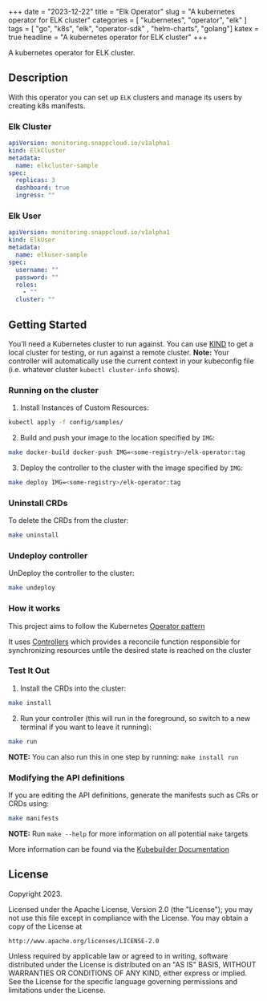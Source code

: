 +++
date = "2023-12-22"
title = "Elk Operator"
slug = "A kubernetes operator for ELK cluster"
categories = [ "kubernetes", "operator", "elk" ]
tags = [ "go", "k8s", "elk", "operator-sdk" , "helm-charts", "golang"]
katex = true
headline = "A kubernetes operator for ELK cluster"
+++

A kubernetes operator for ELK cluster.

## Description

With this operator you can set up ```ELK``` clusters and manage its users by creating
k8s manifests.

### Elk Cluster

```yaml
apiVersion: monitoring.snappcloud.io/v1alpha1
kind: ElkCluster
metadata:
  name: elkcluster-sample
spec:
  replicas: 3
  dashboard: true
  ingress: ""
```

### Elk User

```yaml
apiVersion: monitoring.snappcloud.io/v1alpha1
kind: ElkUser
metadata:
  name: elkuser-sample
spec:
  username: ""
  password: ""
  roles:
    - ""
  cluster: ""
```

## Getting Started

You’ll need a Kubernetes cluster to run against. You can use [KIND](https://sigs.k8s.io/kind) to get a local cluster for testing, or run against a remote cluster.
**Note:** Your controller will automatically use the current context in your kubeconfig file (i.e. whatever cluster `kubectl cluster-info` shows).

### Running on the cluster

1. Install Instances of Custom Resources:

```sh
kubectl apply -f config/samples/
```

2. Build and push your image to the location specified by `IMG`:
	
```sh
make docker-build docker-push IMG=<some-registry>/elk-operator:tag
```
	
3. Deploy the controller to the cluster with the image specified by `IMG`:

```sh
make deploy IMG=<some-registry>/elk-operator:tag
```

### Uninstall CRDs

To delete the CRDs from the cluster:

```sh
make uninstall
```

### Undeploy controller

UnDeploy the controller to the cluster:

```sh
make undeploy
```


### How it works

This project aims to follow the Kubernetes [Operator pattern](https://kubernetes.io/docs/concepts/extend-kubernetes/operator/)

It uses [Controllers](https://kubernetes.io/docs/concepts/architecture/controller/) 
which provides a reconcile function responsible for synchronizing resources untile the desired state is reached on the cluster 

### Test It Out

1. Install the CRDs into the cluster:

```sh
make install
```

2. Run your controller (this will run in the foreground, so switch to a new terminal if you want to leave it running):

```sh
make run
```

**NOTE:** You can also run this in one step by running: `make install run`

### Modifying the API definitions

If you are editing the API definitions, generate the manifests such as CRs or CRDs using:

```sh
make manifests
```

**NOTE:** Run `make --help` for more information on all potential `make` targets

More information can be found via the [Kubebuilder Documentation](https://book.kubebuilder.io/introduction.html)

## License

Copyright 2023.

Licensed under the Apache License, Version 2.0 (the "License");
you may not use this file except in compliance with the License.
You may obtain a copy of the License at

    http://www.apache.org/licenses/LICENSE-2.0

Unless required by applicable law or agreed to in writing, software
distributed under the License is distributed on an "AS IS" BASIS,
WITHOUT WARRANTIES OR CONDITIONS OF ANY KIND, either express or implied.
See the License for the specific language governing permissions and
limitations under the License.
